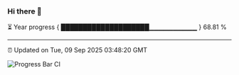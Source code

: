 ### Hi there 👋

⏳ Year progress { ████████████████████▁▁▁▁▁▁▁▁▁▁ } 68.81 %

---

⏰ Updated on Tue, 09 Sep 2025 03:48:20 GMT

![Progress Bar CI](https://github.com/IshwaranRudhara/GIT-ACTION/workflows/Progress%20Bar%20CI/badge.svg)
